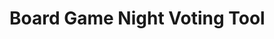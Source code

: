 <!--
SPDX-FileCopyrightText: 2020 Benedict Harcourt <ben.harcourt@harcourtprogramming.co.uk>

SPDX-License-Identifier: BSD-2-Clause
-->

# Board Game Night Voting Tool

